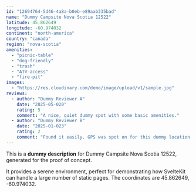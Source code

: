 ```yaml
---
id: "12694764-5d46-4a8a-b0eb-e89aab335bad"
name: "Dummy Campsite Nova Scotia 12522"
latitude: 45.862649
longitude: -60.974032
continent: "north-america"
country: "canada"
region: "nova-scotia"
amenities:
  - "picnic-table"
  - "dog-friendly"
  - "trash"
  - "ATV-access"
  - "fire-pit"
images:
  - "https://res.cloudinary.com/demo/image/upload/v1/sample.jpg"
reviews:
  - author: "Dummy Reviewer A"
    date: "2025-05-020"
    rating: 5
    comment: "A nice, quiet dummy spot with some basic amenities."
  - author: "Dummy Reviewer B"
    date: "2025-01-023"
    rating: 2
    comment: "Found it easily. GPS was spot on for this dummy location."
---
```


This is a **dummy description** for Dummy Campsite Nova Scotia 12522, generated for the proof of concept.

It provides a serene environment, perfect for demonstrating how SvelteKit can handle a large number of static pages. The coordinates are 45.862649, -60.974032.
